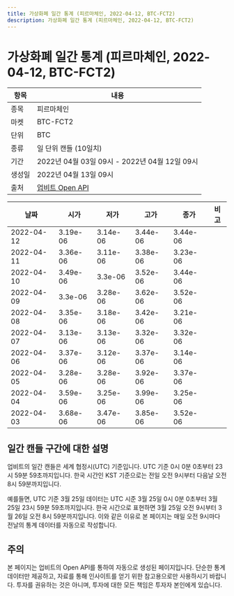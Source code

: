 ```yaml
---
title: 가상화폐 일간 통계 (피르마체인, 2022-04-12, BTC-FCT2)
description: 가상화폐 일간 통계 (피르마체인, 2022-04-12, BTC-FCT2)
---
```



가상화폐 일간 통계 (피르마체인, 2022-04-12, BTC-FCT2)
===

|항목|내용|
|--|--|
|종목|피르마체인|
|마켓|BTC-FCT2|
|단위|BTC|
|종류|일 단위 캔들 (10일치)|
|기간|2022년 04월 03일 09시 - 2022년 04월 12일 09시|
|생성일|2022년 04월 13일 09시|
|출처|[업비트 Open API](https://docs.upbit.com)|


|날짜|시가|저가|고가|종가|비고|
|--|--|--|--|--|--|
|2022-04-12|3.19e-06|3.14e-06|3.44e-06|3.44e-06|    |
|2022-04-11|3.36e-06|3.11e-06|3.38e-06|3.23e-06|    |
|2022-04-10|3.49e-06|3.3e-06|3.52e-06|3.44e-06|    |
|2022-04-09|3.3e-06|3.28e-06|3.62e-06|3.52e-06|    |
|2022-04-08|3.35e-06|3.18e-06|3.42e-06|3.21e-06|    |
|2022-04-07|3.13e-06|3.13e-06|3.32e-06|3.32e-06|    |
|2022-04-06|3.37e-06|3.12e-06|3.37e-06|3.14e-06|    |
|2022-04-05|3.28e-06|3.28e-06|3.92e-06|3.37e-06|    |
|2022-04-04|3.59e-06|3.25e-06|3.99e-06|3.25e-06|    |
|2022-04-03|3.68e-06|3.47e-06|3.85e-06|3.52e-06|    |


일간 캔들 구간에 대한 설명
---


업비트의 일간 캔들은 세계 협정시(UTC) 기준입니다. 
UTC 기준 0시 0분 0초부터 23시 59분 59초까지입니다. 
한국 시간인 KST 기준으로는 전일 오전 9시부터 다음날 오전 8시 59분까지입니다. 


예를들면, UTC 기준 3월 25일 데이터는 UTC 시준 3월 25일 0시 0분 0초부터 3월 25일 23시 59분 59초까지입니다. 
한국 시간으로 표현하면 3월 25일 오전 9시부터 3월 26일 오전 8시 59분까지입니다. 
이와 같은 이유로 본 페이지는 매일 오전 9시마다 전날의 통계 데이터를 자동으로 작성합니다. 


주의
---


본 페이지는 업비트의 Open API를 통하여 자동으로 생성된 페이지입니다. 
단순한 통계 데이터만 제공하고, 자료를 통해 인사이트를 얻기 위한 참고용으로만 사용하시기 바랍니다. 
투자를 권유하는 것은 아니며, 투자에 대한 모든 책임은 투자자 본인에게 있습니다. 
